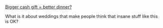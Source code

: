 <p><a href="https://www.reddit.com/r/weddingshaming/comments/itnewu/bigger_cash_gift_better_dinner/">Bigger cash gift = better dinner?</a></p>

<p>What is it about weddings that make people think that insane stuff like this is OK?</p>
